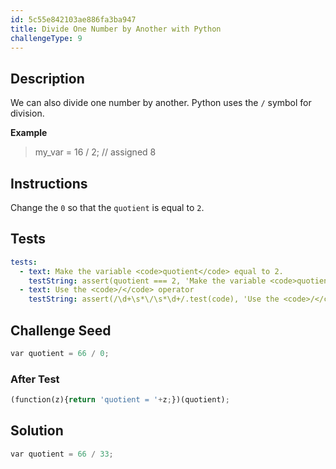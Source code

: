 ```yaml
---
id: 5c55e842103ae886fa3ba947
title: Divide One Number by Another with Python
challengeType: 9
---
```


## Description
<section id='description'>
We can also divide one number by another.
Python uses the <code>/</code> symbol for division.

<strong>Example</strong>
<blockquote>my_var = 16 / 2; // assigned 8</blockquote>

</section>

## Instructions
<section id='instructions'>
Change the <code>0</code> so that the <code>quotient</code> is equal to <code>2</code>.
</section>

## Tests
<section id='tests'>

```yml
tests:
  - text: Make the variable <code>quotient</code> equal to 2.
    testString: assert(quotient === 2, 'Make the variable <code>quotient</code> equal to 2.');
  - text: Use the <code>/</code> operator
    testString: assert(/\d+\s*\/\s*\d+/.test(code), 'Use the <code>/</code> operator');

```

</section>

## Challenge Seed
<section id='challengeSeed'>

<div id='py-seed'>

```python
var quotient = 66 / 0;


```

</div>


### After Test
<div id='js-teardown'>

```python
(function(z){return 'quotient = '+z;})(quotient);
```

</div>

</section>

## Solution
<section id='solution'>


```python
var quotient = 66 / 33;
```

</section>
